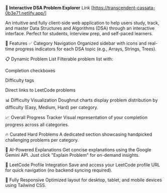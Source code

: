 **🚀 Interactive DSA Problem Explorer**
Link [https://transcendent-cassata-0b3e71.netlify.app/]

An intuitive and fully client-side web application to help users study, track, and master Data Structures and Algorithms (DSA) through an interactive interface. Perfect for students, interview prep, and self-paced learners.

🌟 Features
✅ Category Navigation
Organized sidebar with icons and real-time progress indicators for each DSA topic (e.g., Arrays, Strings, Trees).

📋 Dynamic Problem List
Filterable problem list with:

Completion checkboxes

Difficulty tags

Direct links to LeetCode problems

📊 Difficulty Visualization
Doughnut charts display problem distribution by difficulty (Easy, Medium, Hard) per category.

📈 Overall Progress Tracker
Visual representation of your completion progress across all categories.

🔥 Curated Hard Problems
A dedicated section showcasing handpicked challenging problems per category.

🤖 AI-Powered Explanations
Get concise explanations using the Google Gemini API. Just click "Explain Problem" for on-demand insights.

👤 LeetCode Profile Integration
Save and access your LeetCode profile URL for quick navigation (no backend syncing required).

📱 Fully Responsive
Optimized layout for desktop, tablet, and mobile devices using Tailwind CSS.

